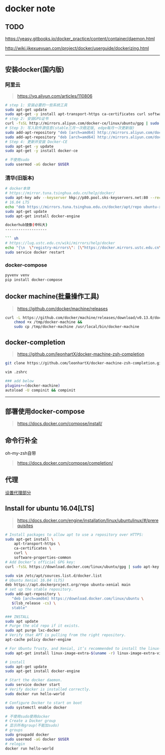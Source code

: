 docker note
===========

TODO
----

https://yeasy.gitbooks.io/docker_practice/content/container/daemon.html

http://wiki.jikexueyuan.com/project/docker/userguide/dockerizing.html

---------------------------------------------------------


安装docker(国内版)
----------------

### 阿里云

> https://yq.aliyun.com/articles/110806

``` sh
# step 1: 安装必要的一些系统工具
sudo apt-get update
sudo apt-get -y install apt-transport-https ca-certificates curl software-properties-common
# step 2: 安装GPG证书
curl -fsSL http://mirrors.aliyun.com/docker-ce/linux/ubuntu/gpg | sudo apt-key add -
# Step 3: 写入软件源信息(stable三月一次稳定版, edge每月一次更新版)
sudo add-apt-repository "deb [arch=amd64] http://mirrors.aliyun.com/docker-ce/linux/ubuntu $(lsb_release -cs) stable"
sudo add-apt-repository "deb [arch=amd64] http://mirrors.aliyun.com/docker-ce/linux/ubuntu $(lsb_release -cs) stable edge"
# Step 4: 更新并安装 Docker-CE
sudo apt-get -y update
sudo apt-get -y install docker-ce

# 不使用sudo
sudo usermod -aG docker $USER
```

### 清华(旧版本)

``` sh
# docker本体
# https://mirror.tuna.tsinghua.edu.cn/help/docker/
sudo apt-key adv --keyserver hkp://p80.pool.sks-keyservers.net:80 --recv-keys 58118E89F3A912897C070ADBF76221572C52609D
# 16.04 LTS
echo "deb https://mirrors.tuna.tsinghua.edu.cn/docker/apt/repo ubuntu-xenial main" | sudo tee /etc/apt/sources.list.d/docker.list
sudo apt-get update
sudo apt-get install docker-engine

dockerhub镜像(中科大)
-------------------

``` sh
# https://lug.ustc.edu.cn/wiki/mirrors/help/docker
echo "{\n  \"registry-mirrors\": [\"https://docker.mirrors.ustc.edu.cn\"]\n}" | sudo tee /etc/docker/daemon.json
sudo service docker restart
```

### docker-compose

``` sh
pyvenv venv
pip install docker-compose
```

docker machine(批量操作工具)
--------------

> https://github.com/docker/machine/releases

``` sh
curl -L https://github.com/docker/machine/releases/download/v0.13.0/docker-machine-`uname -s`-`uname -m` >/tmp/docker-machine &&
    chmod +x /tmp/docker-machine &&
    sudo cp /tmp/docker-machine /usr/local/bin/docker-machine
```

docker-completion
-----------------

> https://github.com/leonhartX/docker-machine-zsh-completion

``` sh
git clone https://github.com/leonhartX/docker-machine-zsh-completion.git ~/.oh-my-zsh/custom/plugins/docker-machine

vim .zshrc

### add below
plugins+=(docker-machine)
autoload -U compinit && compinit
```

--------------------------------------------------------

部署使用docker-compose
--------------------

> <https://docs.docker.com/compose/install/>

命令行补全
--------

oh-my-zsh自带

> <https://docs.docker.com/compose/completion/>


代理
---

[设置代理部分](https://segmentfault.com/a/1190000006146697)

Install for ubuntu 16.04[LTS]
-------

> <https://docs.docker.com/engine/installation/linux/ubuntulinux/#/prerequisites>

``` bash
# Install packages to allow apt to use a repository over HTTPS:
sudo apt-get install \
    apt-transport-https \
    ca-certificates \
    curl \
    software-properties-common
# Add Docker’s official GPG key:
curl -fsSL https://download.docker.com/linux/ubuntu/gpg | sudo apt-key add -

sudo vim /etc/apt/sources.list.d/docker.list
# Ubuntu Xenial 16.04 (LTS)
deb https://apt.dockerproject.org/repo ubuntu-xenial main
# set up the stable repository.
sudo add-apt-repository \
   "deb [arch=amd64] https://download.docker.com/linux/ubuntu \
   $(lsb_release -cs) \
   stable"

### INSTALL
sudo apt update
# Purge the old repo if it exists.
sudo apt purge lxc-docker
# Verify that APT is pulling from the right repository.
apt-cache policy docker-engine

# For Ubuntu Trusty, and Xenial, it’s recommended to install the linux-image-extra-* kernel packages. The linux-image-extra-* packages allows you use the aufs storage driver.
sudo apt-get install linux-image-extra-$(uname -r) linux-image-extra-virtual

# install
sudo apt-get update
sudo apt-get install docker-engine

# Start the docker daemon.
sudo service docker start
# Verify docker is installed correctly.
sudo docker run hello-world

# Configure Docker to start on boot
sudo systemctl enable docker

# 不使用sudo使用docker
# Create a Docker group
# 显示所有group(不能加sudo)
# groups
sudo groupadd docker
sudo usermod -aG docker $USER
# relogin
docker run hello-world
```
